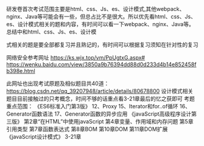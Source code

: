 研发卷首次考试范围主要是html、css、Js、es、设计模式,其他webpack、nginx、Java等可能会有一些，但总占比不是很大。所以优先看html、css、Js、es、设计模式相关的题和内容，有时间可以看一下webpack、nginx、Java等。
总结中和html、css、Js、es、设计模

式相关的题是要全部都复习并且熟记的，有时间可以根据复习须知在针对性的复习

网络安全参考网址
https://ks.wjx.top/vm/PpUgtxG.aspx#
https://wenku.baidu.com/view/3850a9b76394dd88d0d233d4b14e852458fb398e.html


此网址也出现考试原题及相似题目共40道：https://blog.csdn.net/qq_39207948/article/details/80678800
设计模式相关题目目前接触过的只考概念，时间不够的话重点看3-21章最后的忆之获即可
考题重点范围：
《ES6标准入门第3版》
12、Proxy
15、Iterator和for..of循环
16、Generator函数语法
17、Generator函数的异步应用
《javaScript高级程序设计第三版》
第2章“在HTML”中使用javaScript
第4章变量、作用域和内存问题
第5章引用类型
第7章函数表达式
第8章BOM
第10章DOM
第11章DOM扩展
《javaScript设计模式》
3-21章